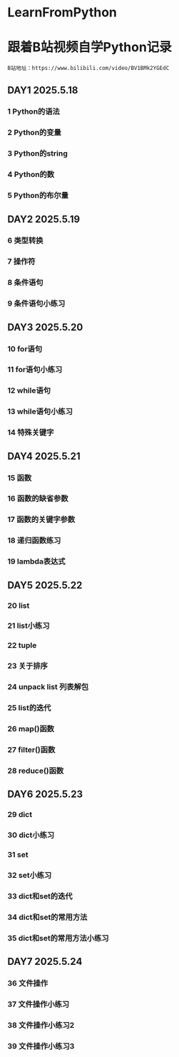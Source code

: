 # LearnFromPython
# 跟着B站视频自学Python记录
    B站地址：https://www.bilibili.com/video/BV1BMk2YGEdC

## DAY1  2025.5.18
### 1 Python的语法
### 2 Python的变量
### 3 Python的string
### 4 Python的数
### 5 Python的布尔量

## DAY2  2025.5.19
### 6 类型转换
### 7 操作符
### 8 条件语句
### 9 条件语句小练习

## DAY3  2025.5.20
### 10 for语句
### 11 for语句小练习
### 12 while语句
### 13 while语句小练习
### 14 特殊关键字

## DAY4  2025.5.21
### 15 函数
### 16 函数的缺省参数
### 17 函数的关键字参数
### 18 递归函数练习
### 19 lambda表达式

## DAY5  2025.5.22
### 20 list
### 21 list小练习
### 22 tuple
### 23 关于排序
### 24 unpack list 列表解包
### 25 list的迭代
### 26 map()函数
### 27 filter()函数
### 28 reduce()函数

## DAY6  2025.5.23
### 29 dict
### 30 dict小练习
### 31 set
### 32 set小练习
### 33 dict和set的迭代
### 34 dict和set的常用方法
### 35 dict和set的常用方法小练习

## DAY7  2025.5.24
### 36 文件操作
### 37 文件操作小练习
### 38 文件操作小练习2
### 39 文件操作小练习3